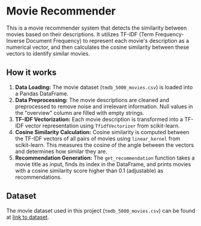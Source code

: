 <!DOCTYPE html>
<html lang="en">
<head>
    <meta charset="UTF-8">
    <meta name="viewport" content="width=device-width, initial-scale=1.0">
    <title>Movie Recommender</title>
</head>
<body>
    <h1>Movie Recommender</h1>

<p>This is a movie recommender system that detects the similarity between movies based on their descriptions. It utilizes TF-IDF (Term Frequency-Inverse Document Frequency) to represent each movie's description as a numerical vector, and then calculates the cosine similarity between these vectors to identify similar movies.</p>

<h2>How it works</h2>

 <ol>
        <li><strong>Data Loading:</strong> The movie dataset (<code>tmdb_5000_movies.csv</code>) is loaded into a Pandas DataFrame.</li>
        <li><strong>Data Preprocessing:</strong> The movie descriptions are cleaned and preprocessed to remove noise and irrelevant information. Null values in the "overview" column are filled with empty strings.</li>
        <li><strong>TF-IDF Vectorization:</strong> Each movie description is transformed into a TF-IDF vector representation using <code>TfidfVectorizer</code> from scikit-learn.</li>
        <li><strong>Cosine Similarity Calculation:</strong> Cosine similarity is computed between the TF-IDF vectors of all pairs of movies using <code>linear_kernel</code> from scikit-learn. This measures the cosine of the angle between the vectors and determines how similar they are.</li>
        <li><strong>Recommendation Generation:</strong> The <code>get_recommendation</code> function takes a movie title as input, finds its index in the DataFrame, and prints movies with a cosine similarity score higher than 0.1 (adjustable) as recommendations.</li>
    </ol>

   <h2>Dataset</h2>
    <p>The movie dataset used in this project (<code>tmdb_5000_movies.csv</code>) can be found at <a href="https://www.kaggle.com/datasets/tmdb/tmdb-movie-metadata?select=tmdb_5000_movies.csv">link to dataset</a>.</p>
    
</body>
</html>

